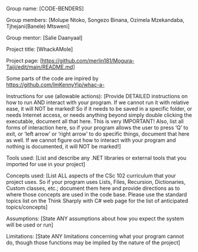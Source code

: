 Group name: [CODE-BENDERS]

Group members: [Molupe Ntoko, Songezo Binana, Ozimela Mzekandaba, Tjhejani(Banele) Mtsweni]

Group mentor: [Salie Daanyaal]

Project title: [WhackAMole]

Project page: [https://github.com/merlin181/Mogura-Taiji/edit/main/README.md]

Some parts of the code are inpired by https://github.com/ImKennyYip/whac-a-
 
Instructions for use (allowable actions): [Provide DETAILED  instructions on how to run AND interact with your program. If we cannot run it with relative ease, it will NOT be marked! So if it needs to be saved in a specific folder, or needs Internet access, or needs anything beyond simply double clicking the executable, document all that here. This is very IMPORTANT! Also, list all forms of interaction here, so if your program allows the user to press ‘Q’ to exit, or ‘left arrow’ or ‘right arrow’ to do specific things, document that here as well. If we cannot figure out how to interact with your program and nothing is documented, it will NOT be marked!]

Tools used: [List and describe any .NET libraries or external tools that you imported for use in your project]

Concepts used: [List ALL aspects of the CSc 102 curriculum that your project uses. So if your program uses Lists, Files, Recursion, Dictionaries, Custom classes, etc.; document them here and provide directions as to where those concepts are used in the code base. Please use the standard topics list on the Think Sharply with C# web page for the list of anticipated topics/concepts]

Assumptions: [State ANY assumptions about how you expect the system will be used or run]

Limitations: [State ANY limitations concerning what your program cannot do, though those functions may be implied by the nature of the project]

